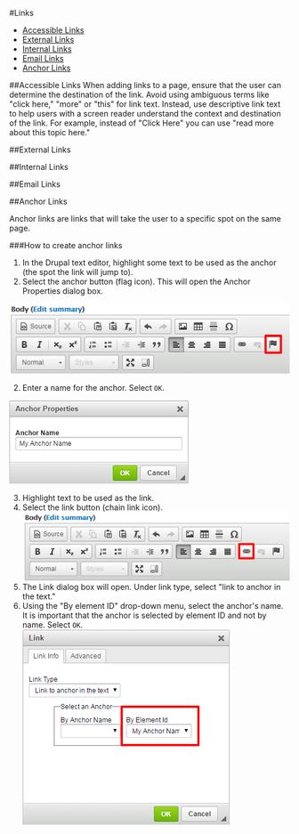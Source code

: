 #Links

* [Accessible Links](#accessible-links)
* [External Links](#external-links)
* [Internal Links](#internal-links)
* [Email Links](#email-links)
* [Anchor Links](#anchor-links)

##Accessible Links
When adding links to a page, ensure that the user can determine the destination of the link. Avoid using ambiguous terms like "click here," "more" or "this" for link text. Instead, use descriptive link text to help users with a screen reader understand the context and destination of the link. For example, instead of "Click Here" you can use "read more about this topic here."

##External Links

##Internal Links

##Email Links

##Anchor Links

Anchor links are links that will take the user to a specific spot on the same page. 

###How to create anchor links

1. In the Drupal text editor, highlight some text to be used as the anchor (the spot the link will jump to). 
2. Select the anchor button (flag icon). This will open the Anchor Properties dialog box. 

 ![Drupal text editor anchor button](/images/anchor-anchor-button.png)
 
2. Enter a name for the anchor. Select `OK`.

 ![Drupal text editor anchor dialog box](/images/anchor-dialog-box-1.png)
 
3. Highlight text to be used as the link. 
4. Select the link button (chain link icon). 
      ![Drupal text editor link button](/images/anchor-link-button.png)
5. The Link dialog box will open. Under link type, select "link to anchor in the text."
6. Using the "By element ID" drop-down menu, select the anchor's name. It is important that the anchor is selected by element ID and not by name. Select `OK`.
      ![Drupal text editor link dialog box](/images/anchor-link-dialog.png)


